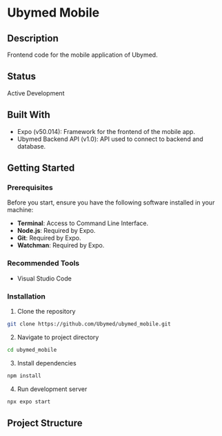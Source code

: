 # Ubymed Mobile

## Description
Frontend code for the mobile application of Ubymed.

## Status
Active Development

## Built With
- Expo (v50.014): Framework for the frontend of the mobile app.
- Ubymed Backend API (v1.0): API used to connect to backend and database.

## Getting Started

### Prerequisites
Before you start, ensure you have the following software installed in your machine:
- **Terminal**: Access to Command Line Interface.
- **Node.js**: Required by Expo.
- **Git**: Required by Expo.
- **Watchman**: Required by Expo.

### Recommended Tools
- Visual Studio Code

### Installation
1. Clone the repository
```bash
git clone https://github.com/Ubymed/ubymed_mobile.git
```
2. Navigate to project directory
```bash
cd ubymed_mobile
```
3. Install dependencies
```bash
npm install
```
4. Run development server
```bash
npx expo start
```

## Project Structure

